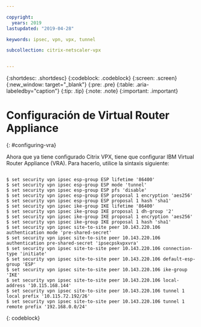 ```yaml
---

copyright:
  years: 2019
lastupdated: "2019-04-28"

keywords: ipsec, vpn, vpx, tunnel

subcollection: citrix-netscaler-vpx


---
```


{:shortdesc: .shortdesc}
{:codeblock: .codeblock}
{:screen: .screen}
{:new_window: target="_blank"}
{:pre: .pre}
{:table: .aria-labeledby="caption"}
{:tip: .tip}
{:note: .note}
{:important: .important}

# Configuración de Virtual Router Appliance
{: #configuring-vra}

Ahora que ya tiene configurado Citrix VPX, tiene que configurar IBM Virtual Router Appliance (VRA). Para hacerlo, utilice la sintaxis siguiente:

  ```
  
  $ set security vpn ipsec esp-group ESP lifetime '86400'
  $ set security vpn ipsec esp-group ESP mode 'tunnel'
  $ set security vpn ipsec esp-group ESP pfs 'disable'
  $ set security vpn ipsec esp-group ESP proposal 1 encryption 'aes256'
  $ set security vpn ipsec esp-group ESP proposal 1 hash 'sha1'
  $ set security vpn ipsec ike-group IKE lifetime '86400'
  $ set security vpn ipsec ike-group IKE proposal 1 dh-group '2'
  $ set security vpn ipsec ike-group IKE proposal 1 encryption 'aes256'
  $ set security vpn ipsec ike-group IKE proposal 1 hash 'sha1'
  $ set security vpn ipsec site-to-site peer 10.143.220.106 authentication mode 'pre-shared-secret'
  $ set security vpn ipsec site-to-site peer 10.143.220.106 authentication pre-shared-secret 'ipsecpskvpxvra'
  $ set security vpn ipsec site-to-site peer 10.143.220.106 connection-type 'initiate'
  $ set security vpn ipsec site-to-site peer 10.143.220.106 default-esp-group 'ESP'
  $ set security vpn ipsec site-to-site peer 10.143.220.106 ike-group 'IKE'
  $ set security vpn ipsec site-to-site peer 10.143.220.106 local-address '10.115.168.144'
  $ set security vpn ipsec site-to-site peer 10.143.220.106 tunnel 1 local prefix '10.115.72.192/26'
  $ set security vpn ipsec site-to-site peer 10.143.220.106 tunnel 1 remote prefix '192.168.0.0/24'
  
  ```
  {: codeblock}
